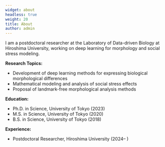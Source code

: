 ```yaml
---
widget: about
headless: true
weight: 20
title: About
author: admin
---
```


<div id="about"></div>

I am a postdoctoral researcher at the Laboratory of Data-driven Biology at Hiroshima University, working on deep learning for morphology and social stress modeling.

**Research Topics:**
- Development of deep learning methods for expressing biological morphological differences
- Mathematical modeling and analysis of social stress effects
- Proposal of landmark-free morphological analysis methods

**Education:**
- Ph.D. in Science, University of Tokyo (2023)
- M.S. in Science, University of Tokyo (2020)
- B.S. in Science, University of Tokyo (2018)

**Experience:**
- Postdoctoral Researcher, Hiroshima University (2024– )
